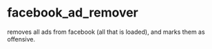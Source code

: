 facebook_ad_remover
===================

removes all ads from facebook (all that is loaded), and marks them as offensive.